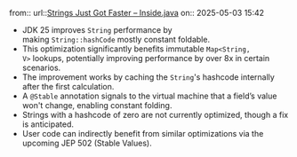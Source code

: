from::
url::[Strings Just Got Faster – Inside.java](https://inside.java/2025/05/01/strings-just-got-faster/)
on:: 2025-05-03 15:42

- JDK 25 improves `String` performance by making `String::hashCode` mostly constant foldable.
- This optimization significantly benefits immutable `Map<String, V>` lookups, potentially improving performance by over 8x in certain scenarios.
- The improvement works by caching the `String`'s hashcode internally after the first calculation.
- A `@Stable` annotation signals to the virtual machine that a field’s value won't change, enabling constant folding.
- Strings with a hashcode of zero are not currently optimized, though a fix is anticipated.
- User code can indirectly benefit from similar optimizations via the upcoming JEP 502 (Stable Values).